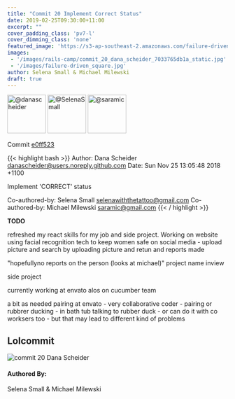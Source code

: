 ```yaml
---
title: "Commit 20 Implement Correct Status"
date: 2019-02-25T09:30:00+11:00
excerpt: ""
cover_padding_class: 'pv7-l'
cover_dimming_class: 'none'
featured_image: 'https://s3-ap-southeast-2.amazonaws.com/failure-driven-blog/railscamp-24-woodfield-hobart/commit_20_dana_scheider_7033765db1a.gif'
images:
 - '/images/rails-camp/commit_20_dana_scheider_7033765db1a_static.jpg'
 - '/images/failure-driven_square.jpg'
author: Selena Small & Michael Milewski 
draft: true
---
```


<img alt="@danascheider" src="//github.com/danascheider.png" style="display: inline; width: 88px;" height="88" />
<img alt="@SelenaSmall" src="//github.com/SelenaSmall.png" style="display: inline; width: 88px;" height="88" />
<img alt="@saramic" src="//github.com/saramic.png" style="display: inline; width: 88px;" height="88" />

Commit [e0ff523](https://github.com/failure-driven/railscamp-search-term/commit/e0ff523800a38612f455633672dfaa6cebd08e01)

{{< highlight bash >}}
Author: Dana Scheider <danascheider@users.noreply.github.com>
Date:   Sun Nov 25 13:05:48 2018 +1100

Implement 'CORRECT' status

Co-authored-by: Selena Small <selenawiththetattoo@gmail.com>
Co-authored-by: Michael Milewski <saramic@gmail.com>
{{< / highlight >}}

**TODO**

refreshed my react skills for my job and side project. Working on website
using facial recognition tech to keep women safe on social media - upload
picture and search by uploading picture and retun and reports made

"hopefullyno reports on the person (looks at michael)" project name inview

side project

currently working at envato alos on cucumber team

a bit as needed pairing at envato - very collaborative  coder - pairing or
rubbrer ducking - in bath tub talking to rubber duck - or can do it with co
worksers too - but that may lead to different kind of problems

## Lolcommit

![commit 20 Dana Scheider](https://s3-ap-southeast-2.amazonaws.com/failure-driven-blog/railscamp-24-woodfield-hobart/commit_20_dana_scheider_7033765db1a.gif)

#### Authored By:

Selena Small & Michael Milewski
